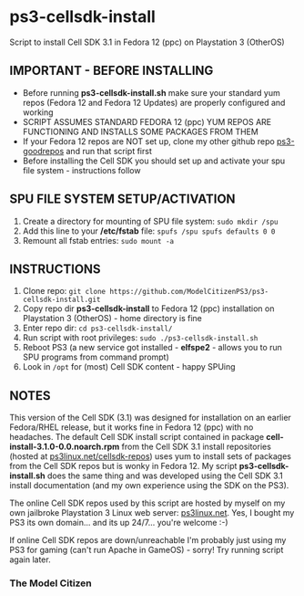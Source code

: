 # ps3-cellsdk-install

Script to install Cell SDK 3.1 in Fedora 12 (ppc) on Playstation 3 (OtherOS)

## IMPORTANT - BEFORE INSTALLING

- Before running **ps3-cellsdk-install.sh** make sure your standard yum repos (Fedora 12 and Fedora 12 Updates) are properly configured and working
- SCRIPT ASSUMES STANDARD FEDORA 12 (ppc) YUM REPOS ARE FUNCTIONING AND INSTALLS SOME PACKAGES FROM THEM
- If your Fedora 12 repos are NOT set up, clone my other github repo [ps3-goodrepos](https://github.com/ModelCitizenPS3/ps3-goodrepos) and run that script first
- Before installing the Cell SDK you should set up and activate your spu file system - instructions follow

## SPU FILE SYSTEM SETUP/ACTIVATION
1. Create a directory for mounting of SPU file system: `sudo mkdir /spu`
2. Add this line to your **/etc/fstab** file: `spufs /spu spufs defaults 0 0`
3. Remount all fstab entries: `sudo mount -a`

## INSTRUCTIONS
1. Clone repo: `git clone https://github.com/ModelCitizenPS3/ps3-cellsdk-install.git`
2. Copy repo dir **ps3-cellsdk-install** to Fedora 12 (ppc) installation on Playstation 3 (OtherOS) - home directory is fine
3. Enter repo dir: `cd ps3-cellsdk-install/`
4. Run script with root privileges: `sudo ./ps3-cellsdk-install.sh`
5. Reboot PS3 (a new service got installed - **elfspe2** - allows you to run SPU programs from command prompt)
6. Look in `/opt` for (most) Cell SDK content - happy SPUing

## NOTES
This version of the Cell SDK (3.1) was designed for installation on an earlier Fedora/RHEL release, but it works fine in Fedora 12 (ppc) with no headaches. The default Cell SDK install script contained in package **cell-install-3.1.0-0.0.noarch.rpm** from the Cell SDK 3.1 install repositories (hosted at [ps3linux.net/cellsdk-repos](http://www.ps3linux.net/cellsdk-repos)) uses yum to install sets of packages from the Cell SDK repos but is wonky in Fedora 12. My script **ps3-cellsdk-install.sh** does the same thing and was developed using the Cell SDK 3.1 install documentation (and my own experience using the SDK on the PS3).

The online Cell SDK repos used by this script are hosted by myself on my own jailbroke Playstation 3 Linux web server: [ps3linux.net](http://www.ps3linux.net). Yes, I bought my PS3 its own domain... and its up 24/7... you're welcome :-)

If online Cell SDK repos are down/unreachable I'm probably just using my PS3 for gaming (can't run Apache in GameOS) - sorry! Try running script again later.

### The Model Citizen

